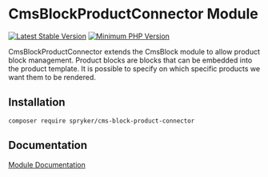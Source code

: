 # CmsBlockProductConnector Module
[![Latest Stable Version](https://poser.pugx.org/spryker/cms-block-product-connector/v/stable.svg)](https://packagist.org/packages/spryker/cms-block-product-connector)
[![Minimum PHP Version](https://img.shields.io/badge/php-%3E%3D%207.4-8892BF.svg)](https://php.net/)

CmsBlockProductConnector extends the CmsBlock module to allow product block management. Product blocks are blocks that can be embedded into the product template. It is possible to specify on which specific products we want them to be rendered.

## Installation

```
composer require spryker/cms-block-product-connector
```

## Documentation

[Module Documentation](https://docs.spryker.com)
